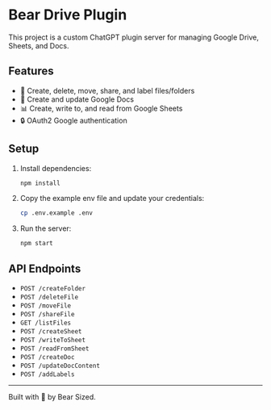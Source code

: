 # Bear Drive Plugin

This project is a custom ChatGPT plugin server for managing Google Drive, Sheets, and Docs.

## Features

- 📁 Create, delete, move, share, and label files/folders
- 📝 Create and update Google Docs
- 📊 Create, write to, and read from Google Sheets
- 🔒 OAuth2 Google authentication

## Setup

1. Install dependencies:
    ```bash
    npm install
    ```

2. Copy the example env file and update your credentials:
    ```bash
    cp .env.example .env
    ```

3. Run the server:
    ```bash
    npm start
    ```

## API Endpoints

- `POST /createFolder`
- `POST /deleteFile`
- `POST /moveFile`
- `POST /shareFile`
- `GET /listFiles`
- `POST /createSheet`
- `POST /writeToSheet`
- `POST /readFromSheet`
- `POST /createDoc`
- `POST /updateDocContent`
- `POST /addLabels`

---

Built with 🐻 by Bear Sized.
